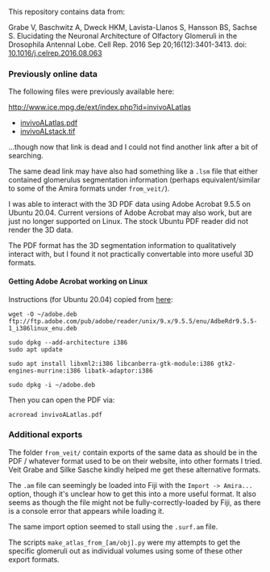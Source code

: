 
This repository contains data from:

Grabe V, Baschwitz A, Dweck HKM, Lavista-Llanos S, Hansson BS, Sachse S. Elucidating the Neuronal Architecture of Olfactory Glomeruli in the Drosophila Antennal Lobe. Cell Rep. 2016 Sep 20;16(12):3401-3413. doi: [10.1016/j.celrep.2016.08.063](https://doi.org/10.1016/j.celrep.2016.08.063)


### Previously online data

The following files were previously available here:

http://www.ice.mpg.de/ext/index.php?id=invivoALatlas

- [invivoALatlas.pdf](invivoALatlas.pdf?raw=1)
- [invivoALstack.tif](invivoALstack.tif?raw=1)

...though now that link is dead and I could not find another link after a bit of
searching.

The same dead link may have also had something like a `.lsm` file that either contained
glomerulus segmentation information (perhaps equivalent/similar to some of the Amira
formats under `from_veit/`).

I was able to interact with the 3D PDF data using Adobe Acrobat 9.5.5 on Ubuntu 20.04.
Current versions of Adobe Acrobat may also work, but are just no longer supported on
Linux. The stock Ubuntu PDF reader did not render the 3D data.

The PDF format has the 3D segmentation information to qualitatively interact with, but I
found it not practically convertable into more useful 3D formats.


#### Getting Adobe Acrobat working on Linux

Instructions (for Ubuntu 20.04) copied from [here](https://linuxconfig.org/how-to-install-adobe-acrobat-reader-on-ubuntu-20-04-focal-fossa-linux):
```
wget -O ~/adobe.deb ftp://ftp.adobe.com/pub/adobe/reader/unix/9.x/9.5.5/enu/AdbeRdr9.5.5-1_i386linux_enu.deb

sudo dpkg --add-architecture i386
sudo apt update

sudo apt install libxml2:i386 libcanberra-gtk-module:i386 gtk2-engines-murrine:i386 libatk-adaptor:i386

sudo dpkg -i ~/adobe.deb
```

Then you can open the PDF via:
```
acroread invivoALatlas.pdf
```


### Additional exports

The folder `from_veit/` contain exports of the same data as should be in the PDF /
whatever format used to be on their website, into other formats I tried. Veit Grabe and
Silke Sasche kindly helped me get these alternative formats.

The `.am` file can seemingly be loaded into Fiji with the `Import -> Amira...` option,
though it's unclear how to get this into a more useful format. It also seems as though
the file might not be fully-correctly-loaded by Fiji, as there is a console error that
appears while loading it.

The same import option seemed to stall using the `.surf.am` file.

The scripts `make_atlas_from_[am/obj].py` were my attempts to get the specific glomeruli
out as individual volumes using some of these other export formats.

